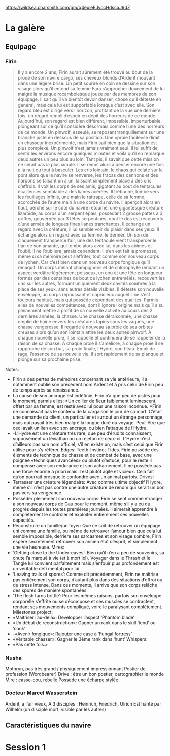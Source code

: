 https://wildsea.charsmith.com/gm/q4euieEJvocHdscaJ9dZ

# La galère
## Equipage
### Firin
> Il y a encore 2 ans, Firin aurait sûrement été trouvé au bout de la proue de son navire cargo, ses cheveux blonds d’Ardent mouvant dans une légère brise. Un petit sourire en coin se dessine sur son visage alors qu’il entend sa femme Fara s’approcher doucement de lui malgré la musique rocambolesque jouée par des membres de son équipage. Il sait qu’il va bientôt devoir danser, chose qu’il déteste en général, mais cela lui est supportable lorsque c’est avec elle. Son regard bleu est dirigé vers l’horizon, profitant de la vue une dernière fois, un regard rempli d’espoir en dépit des horreurs de ce monde. 
> Aujourd’hui, son regard est bien différent, impassible, imperturbable, plongeant sur ce qu’il considère désormais comme l’une des horreurs de ce monde. Un pinwolf, esseulé, se reposant tranquillement sur une branche juste en dessous de sa position. Une «proie facile»se dirait un chasseur inexpérimenté, mais Firin sait bien que la situation est plus complexe. Un pinwolf n’est jamais vraiment seul. Il lui suffit de sentir les environs encore quelques minutes et voilà qu’il en remarque deux autres un peu plus au loin. Tant pis, il savait que cette mission ne serait pas la plus simple. Il se remet alors à penser encore une fois à la nuit ou tout à basculer. Les cris lointain, le chaos qui éclate sur le pont alors que le navire se renverse, les fracas des cannons et des harpons se taisant un à un, laissant simplement place à des cris d’effrois. Il voit les corps de ses amis, gigotant au bout de tentacules écailleuses semblable à des lianes acérées. Il trébuche, tombe vers les feuillages infinis, une main le rattrape, celle de sa femme, accrochée de l’autre main à une corde du navire. Il aperçoit alors en haut, perché sur le côté du navire retourné, une gigantesque créature lizaroïde, au corps d’un serpent épais, possédant 2 grosse pattes à 3 griffes, gouvernée par 3 têtes serpentines, dont le dos est recouverts d’une armée de longues fines lianes tranchantes. Il échange un regard avec la créature, il lui semble voir du plaisir dans ses yeux. Il échange alors un regard avec sa femme, le dernier. Un son de claquement transperce l’air, une des tentacule vient transpercer le flan de son amante, qui tombe alors avec lui, dans les abîmes et l’oubli. Il ne l’oubliera jamais cependant, il s’en est fait la promesse, même si sa mémoire peut s’effriter, tout comme son nouveau corps de lychen. 
> Car c’est bien dans un nouveau corps fongique qu’il renaquit. Un corps mêlant champignons et de chlorophylle rendant un aspect verdâtre légèrement poisseux, un cou et une tête en longueur formés par des centaines de bout de lychen entremêlés, recouvert les uns sur les autres, formant uniquement deux cavités sombres à la place de ses yeux, sans autres détails visibles. Il déteste son nouvelle enveloppe, un corps repoussant et capricieux auquel il ne s’est toujours habitué, mais qui possède cependant des qualités. Parmis elles de nouvelles compétences, dont il ignore l’origine mais qu’il a su pleinement mettre à profit de sa nouvelle activité au cours des 2 dernières années, la chasse. Une chasse déraisonnée, une chasse emplie de haine envers les créatures tapies sous les vagues, une chasse vengeresse. 
> Il regarde à nouveau sa proie de ses orbites creuses alors qu’un son lointain attire les deux autres pinwolf. A chaque nouvelle proie, il se rappelle et continuera de se rappeler de la raison de sa chasse. A chaque proie il s’améliore, à chaque proie il se rapproche de son but, sa proie finale, l’Hydre, son fléau. Empli de rage, l’essence de sa nouvelle vie, il sort rapidement de sa planque et plonge sur sa prochaine prise.

Notes: 
- Firin a des pertes de mémoires concernant sa vie antérieure, il a notamment oublié son précédent nom Ardent et à pris celui de Firin peu de temps après sa renaissance. 
- La cause de son ancrage est indéfinie, Firin n’a que peu de pistes pour le moment, parmis elles: *Un collier de fleur faiblement luminescent, offert par sa femme, est resté avec lui pour une raison inconnue. *Firin ne connaissait pas le contenu de la cargaison le jour de sa mort. C’était une demande du client, un particulier et surtout un étrange personnage, mais qui payait très bien malgré la longue duré du voyage. Peut-être que ceci avait un lien avec son ancrage, ou bien l’attaque de l’Hydre. 
- -L’Hydre est une créature très rare, que peu d’érudits connaissent, supposément un léviathan ou un rejeton de ceux-ci. L’Hydre n’est d’ailleurs pas son nom officiel, s’il en existe un, mais c’est celui que Firin utilise pour s’y référer. 
Edges: 
	Teeth-Instinct-Tides. Firin possède des éléments de technique de chasse et de combat de base, avec une poignée «techniques avancées» ou plutôt d’astuce, pour le reste il compense avec son endurance et son acharnement. Il ne possède pas une force énorme a priori mais il est plutôt agile et vicieux. Cela fait qu’on pourrait presque le confondre avec un animal parfois.
Drives: 
- Terrasser une créature légendaire: Avec comme ultime objectif l’Hydre, même s’il n’est pas contre une autre créature de renom qui serait un bon pas vers sa vengeance. 
- Posséder pleinement son nouveau corps: Firin se sent comme étranger à son nouveau corps de Gau pour le moment, même s’il y a eu du progrès depuis les toutes premières journées. Il aimerait apprendre à complètement le contrôler et exploiter entièrement ses nouvelles capacités. 
- Reconstruire un famille/un foyer: Que ce soit de retrouver un équipage uni comme une famille, ou même de retrouver l’amour bien que cela lui semble impossible, derrière ses sarcasmes et son visage sombre, Firin espère secrètement retrouver son ancien état d’esprit, et simplement une vie heureuse. 
Mires: 
- ‘Getting close to the Under-eaves’: Bien qu’il n’en a peu de souvenirs, sa chute l’a marqué à vie (et à mort lol). Voyager dans le Thrash et le Tangle lui convient parfaitement mais s’enfouir plus profondément est un véritable défi mental pour lui 
- ‘Leaving trails of spores’: Comme dit précédemment, Firin ne maîtrise pas entièrement son corps, d’autant plus dans des situations d’effroi ou de stress intense. Dans ces moments, il arrive que son corps relâche des spores de manière spontanées. 
- ‘The flesh turns brittle’: Pour les mêmes raisons, parfois son enveloppe corporelle s’effrite ou se décompose et ses muscles se contractent, rendant ses mouvements compliqué, voire le paralysant complètement. 
Milestones project: 
- «Maitriser l’au-delà»: Developper l’aspect ‘Phantom blade’ 
- «Un début de reconstruction»: Gagner un rank dans le skill ‘tend’ ou ‘cook’ 
- -«Avenir fongique»: Rajouter une case à ‘Fungal fortress’ 
- «Véritable chasser»: Gagner le 3ème rank dans ‘hunt’ 
Whispers: 
- «Pas cette fois.»

### Nusha
Mothryn, pas très grand / physiquement impressionnant 
Postier de profession (Wordbearer)
Drive : être un bon postier, cartographier le monde
Mire : casse-cou, rebelle
Possède une écharpe stylée

### Docteur Marcel Wasserstein
Ardent, a l'air vieux, 
A 3 disciples : Heinrich, Friedrich, Ulrich
Est hanté par Wilhelm (un disciple mort, visible par les autres)

## Caractéristiques du navire

# Session 1